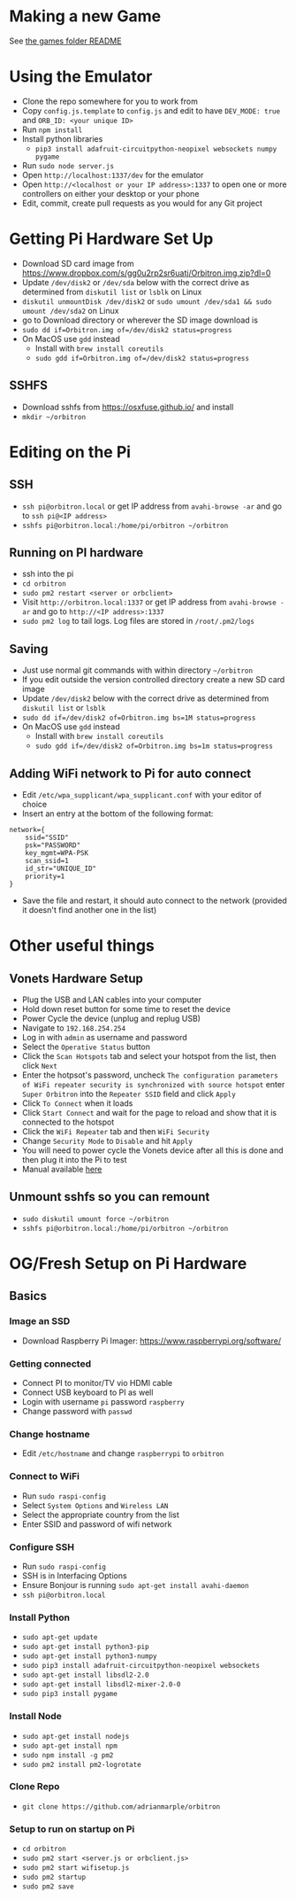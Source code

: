 # Making a new Game

See [the games folder README](games)

# Using the Emulator

- Clone the repo somewhere for you to work from
- Copy `config.js.template` to `config.js` and edit to have `DEV_MODE: true` and `ORB_ID: <your unique ID>`
- Run `npm install`
- Install python libraries
  - `pip3 install adafruit-circuitpython-neopixel websockets numpy pygame`
- Run `sudo node server.js`
- Open `http://localhost:1337/dev` for the emulator
- Open `http://<localhost or your IP address>:1337` to open one or more controllers on either your desktop or your phone
- Edit, commit, create pull requests as you would for any Git project

# Getting Pi Hardware Set Up

- Download SD card image from https://www.dropbox.com/s/gg0u2rp2sr6uatj/Orbitron.img.zip?dl=0
- Update `/dev/disk2` or `/dev/sda` below with the correct drive as determined from `diskutil list` or `lsblk` on Linux
- `diskutil unmountDisk /dev/disk2` or `sudo umount /dev/sda1 && sudo umount /dev/sda2` on Linux
- go to Download directory or wherever the SD image download is
- `sudo dd if=Orbitron.img of=/dev/disk2 status=progress`
- On MacOS use `gdd` instead
  - Install with `brew install coreutils`
  - `sudo gdd if=Orbitron.img of=/dev/disk2 status=progress`

## SSHFS

- Download sshfs from https://osxfuse.github.io/ and install
- `mkdir ~/orbitron`

# Editing on the Pi

## SSH

- `ssh pi@orbitron.local` or get IP address from `avahi-browse -ar` and go to `ssh pi@<IP address>`
- `sshfs pi@orbitron.local:/home/pi/orbitron ~/orbitron`

## Running on PI hardware

- ssh into the pi
- `cd orbitron`
- `sudo pm2 restart <server or orbclient>`
- Visit `http://orbitron.local:1337` or get IP address from `avahi-browse -ar` and go to `http://<IP address>:1337`
- `sudo pm2 log` to tail logs. Log files are stored in `/root/.pm2/logs`

## Saving
- Just use normal git commands with within directory `~/orbitron`
- If you edit outside the version controlled directory create a new SD card image
- Update `/dev/disk2` below with the correct drive as determined from `diskutil list` or `lsblk`
- `sudo dd if=/dev/disk2 of=Orbitron.img bs=1M status=progress`
- On MacOS use `gdd` instead
  - Install with `brew install coreutils`
  - `sudo gdd if=/dev/disk2 of=Orbitron.img bs=1m status=progress`

## Adding WiFi network to Pi for auto connect
- Edit `/etc/wpa_supplicant/wpa_supplicant.conf` with your editor of choice
- Insert an entry at the bottom of the following format:
```
network={
	ssid="SSID"
	psk="PASSWORD"
	key_mgmt=WPA-PSK
	scan_ssid=1
	id_str="UNIQUE_ID"
	priority=1
}
```
- Save the file and restart, it should auto connect to the network (provided it doesn't find another one in the list)

# Other useful things

## Vonets Hardware Setup

- Plug the USB and LAN cables into your computer
- Hold down reset button for some time to reset the device
- Power Cycle the device (unplug and replug USB)
- Navigate to `192.168.254.254`
- Log in with `admin` as username and password
- Select the `Operative Status` button
- Click the `Scan Hotspots` tab and select your hotspot from the list, then click `Next`
- Enter the hotpsot's password, uncheck `The configuration parameters of WiFi repeater security is synchronized with source hotspot` enter `Super Orbitron` into the `Repeater SSID` field and click `Apply`
- Click `To Connect` when it loads
- Click `Start Connect` and wait for the page to reload and show that it is connected to the hotspot
- Click the `WiFi Repeater` tab and then `WiFi Security`
- Change `Security Mode` to `Disable` and hit `Apply`
- You will need to power cycle the Vonets device after all this is done and then plug it into the Pi to test
- Manual available [here](http://www.vonets.com/download/VAP11G-300/VAP11G-300%E2%80%94%E2%80%94Quick%20Setting%20Guide.pdf)

## Unmount sshfs so you can remount

- `sudo diskutil umount force ~/orbitron`
- `sshfs pi@orbitron.local:/home/pi/orbitron ~/orbitron`

# OG/Fresh Setup on Pi Hardware

## Basics

### Image an SSD

- Download Raspberry Pi Imager: https://www.raspberrypi.org/software/

### Getting connected

- Connect PI to monitor/TV vio HDMI cable
- Connect USB keyboard to PI as well
- Login with username `pi` password `raspberry`
- Change password with `passwd`

### Change hostname

- Edit `/etc/hostname` and change `raspberrypi` to `orbitron`

### Connect to WiFi

- Run `sudo raspi-config`
- Select `System Options` and `Wireless LAN`
- Select the appropriate country from the list
- Enter SSID and password of wifi network

### Configure SSH

- Run `sudo raspi-config`
- SSH is in Interfacing Options
- Ensure Bonjour is running `sudo apt-get install avahi-daemon`
- `ssh pi@orbitron.local`

### Install Python

- `sudo apt-get update`
- `sudo apt-get install python3-pip`
- `sudo apt-get install python3-numpy`
- `sudo pip3 install adafruit-circuitpython-neopixel websockets`
- `sudo apt-get install libsdl2-2.0`
- `sudo apt-get install libsdl2-mixer-2.0-0`
- `sudo pip3 install pygame`

### Install Node

- `sudo apt-get install nodejs`
- `sudo apt-get install npm`
- `sudo npm install -g pm2`
- `sudo pm2 install pm2-logrotate`

### Clone Repo

- `git clone https://github.com/adrianmarple/orbitron`

### Setup to run on startup on Pi

- `cd orbitron`
- `sudo pm2 start <server.js or orbclient.js>`
- `sudo pm2 start wifisetup.js`
- `sudo pm2 startup`
- `sudo pm2 save`

